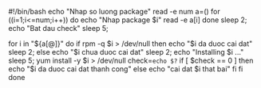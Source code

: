 #!/bin/bash
echo "Nhap so luong package"
read -e num
a=()
for ((i=1;i<=num;i++))
do
echo "Nhap package $i"
read -e a[i]
done
sleep 2;
echo "Bat dau check"
sleep 5;

for i in "${a[@]}"
do
if rpm -q $i > /dev/null
then
       echo "$i da duoc cai dat"
        sleep 2;
else
       echo "$i chua duoc cai dat"
        sleep 2;
        echo "Installing $i ..."
        sleep 5;
       yum install -y $i > /dev/null
       check=`echo $?`
       if [ $check == 0 ]
       then
               echo "$i da duoc cai dat thanh cong"
       else
               echo "cai dat $i that bai"
       fi
fi
done